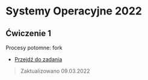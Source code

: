 # Systemy Operacyjne 2022

## Ćwiczenie 1
Procesy potomne: fork
 - [Przejdź do zadania](cw1)


> Zaktualizowano 09.03.2022